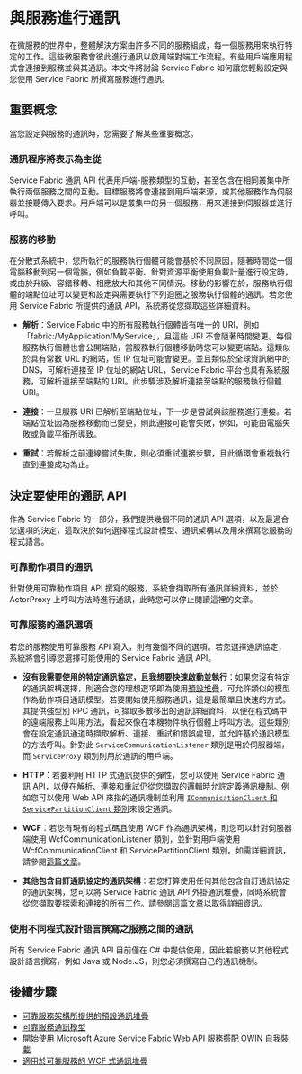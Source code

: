 <properties
   pageTitle="Microsoft Azure Service Fabric 如何與服務通訊"
   description="本文章將說明您如何連接至 Service Fabric 應用程式中的服務並與其進行通訊。"
   services="service-fabric"
   documentationCenter=".net"
   authors="kunaldsingh"
   manager="timlt"
   editor=""/>

<tags
   ms.service="service-fabric"
   ms.devlang="dotnet"
   ms.topic="article"
   ms.tgt_pltfrm="NA"
   ms.workload="NA"
   ms.date="04/29/2015"
   ms.author="kunalds"/>


# 與服務進行通訊
在微服務的世界中，整體解決方案由許多不同的服務組成，每一個服務用來執行特定的工作。這些微服務會彼此進行通訊以啟用端對端工作流程。有些用戶端應用程式會連接到服務並與其通訊。本文件將討論 Service Fabric 如何讓您輕鬆設定與您使用 Service Fabric 所撰寫服務進行通訊。

## 重要概念
當您設定與服務的通訊時，您需要了解某些重要概念。
### 通訊程序將表示為主從
Service Fabric 通訊 API 代表用戶端-服務類型的互動，甚至包含在相同叢集中所執行兩個服務之間的互動。目標服務將會連接到用戶端來源，或其他服務作為伺服器並接聽傳入要求。用戶端可以是叢集中的另一個服務，用來連接到伺服器並進行呼叫。
### 服務的移動
在分散式系統中，您所執行的服務執行個體可能會基於不同原因，隨著時間從一個電腦移動到另一個電腦，例如負載平衡、針對資源平衡使用負載計量進行設定時，或由於升級、容錯移轉、相應放大和其他不同情況。移動的影響在於，服務執行個體的端點位址可以變更和設定與需要執行下列迴圈之服務執行個體的通訊。若您使用 Service Fabric 所提供的通訊 API，系統將從您擷取這些詳細資料。

* **解析**：Service Fabric 中的所有服務執行個體皆有唯一的 URI，例如「fabric:/MyApplication/MyService」，且這些 URI 不會隨著時間變更。每個服務執行個體也會公開端點，當服務執行個體移動時您可以變更端點。這類似於具有常數 URL 的網站，但 IP 位址可能會變更。並且類似於全球資訊網中的 DNS，可解析連接至 IP 位址的網站 URL，Service Fabric 平台也具有系統服務，可解析連接至端點的 URI。此步驟涉及解析連接至端點的服務執行個體 URI。

* **連接**：一旦服務 URI 已解析至端點位址，下一步是嘗試與該服務進行連接。若端點位址因為服務移動而已變更，則此連接可能會失敗，例如，可能由電腦失敗或負載平衡所導致。

* **重試**：若解析之前連線嘗試失敗，則必須重試連接步驟，且此循環會重複執行直到連接成功為止。

## 決定要使用的通訊 API
作為 Service Fabric 的一部分，我們提供幾個不同的通訊 API 選項，以及最適合您選項的決定，這取決於如何選擇程式設計模型、通訊架構以及用來撰寫您服務的程式語言。
### 可靠動作項目的通訊
針對使用可靠動作項目 API 撰寫的服務，系統會擷取所有通訊詳細資料，並於 ActorProxy 上呼叫方法時進行通訊，此時您可以停止閱讀這裡的文章。

### 可靠服務的通訊選項
若您的服務使用可靠服務 API 寫入，則有幾個不同的選項。若您選擇通訊協定，系統將會引導您選擇可能使用的 Service Fabric 通訊 API。

* **沒有我需要使用的特定通訊協定，且我想要快速啟動並執行**：如果您沒有特定的通訊架構選擇，則適合您的理想選項即為使用[預設堆疊](service-fabric-reliable-services-communication-default.md)，可允許類似的模型作為動作項目通訊模型。若要開始使用服務通訊，這是最簡單且快速的方式。其提供強型別 RPC 通訊，可擷取多數移出的通訊詳細資料，以便在程式碼中的遠端服務上叫用方法，看起來像在本機物件執行個體上呼叫方法。這些類別會在設定通訊通道時擷取解析、連接、重試和錯誤處理，並允許基於通訊模型的方法呼叫。針對此 `ServiceCommunicationListener` 類別是用於伺服器端，而 `ServiceProxy` 類別則用於通訊的用戶端。

* **HTTP**：若要利用 HTTP 式通訊提供的彈性，您可以使用 Service Fabric 通訊 API，以便在解析、連接和重試仍從您擷取的邏輯時允許定義通訊機制。例如您可以使用 Web API 來指的通訊機制並利用 [`ICommunicationClient` 和 `ServicePartitionClient` 類別](service-fabric-reliable-services-communication.md)來設定通訊。
* **WCF**：若您有現有的程式碼且使用 WCF 作為通訊架構，則您可以針對伺服器端使用 WcfCommunicationListener 類別，並針對用戶端使用 WcfCommunicationClient 和 ServicePartitionClient 類別。如需詳細資訊，請參閱[這篇文章](service-fabric-reliable-services-communication-wcf.md)。

* **其他包含自訂通訊協定的通訊架構**：若您打算使用任何其他包含自訂通訊協定的通訊架構，您可以將 Service Fabric 通訊 API 外掛通訊堆疊，同時系統會從您擷取要探索和連接的所有工作。請參閱[這篇文章](service-fabric-reliable-services-communication.md)以取得詳細資訊。

### 使用不同程式設計語言撰寫之服務之間的通訊
所有 Service Fabric 通訊 API 目前僅在 C# 中提供使用，因此若服務以其他程式設計語言撰寫，例如 Java 或 Node.JS，則您必須撰寫自己的通訊機制。

## 後續步驟
* [可靠服務架構所提供的預設通訊堆疊 ](service-fabric-reliable-services-communication-default.md)
* [可靠服務通訊模型](service-fabric-reliable-services-communication.md)
* [開始使用 Microsoft Azure Service Fabric Web API 服務搭配 OWIN 自我裝載](service-fabric-reliable-services-communication-webapi.md)
* [適用於可靠服務的 WCF 式通訊堆疊](service-fabric-reliable-services-communication-wcf.md)
 

<!---HONumber=July15_HO2-->